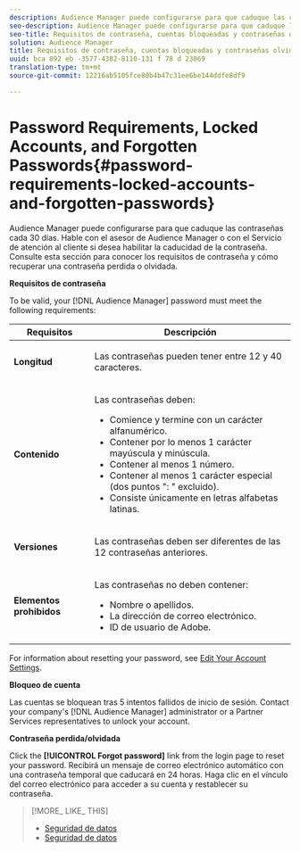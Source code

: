 ```yaml
---
description: Audience Manager puede configurarse para que caduque las contraseñas cada 30 días. Hable con el asesor de Audience Manager o con el Servicio de atención al cliente si desea habilitar la caducidad de la contraseña. Consulte esta sección para conocer los requisitos de contraseña y cómo recuperar una contraseña perdida o olvidada.
seo-description: Audience Manager puede configurarse para que caduque las contraseñas cada 30 días. Hable con el asesor de Audience Manager o con el Servicio de atención al cliente si desea habilitar la caducidad de la contraseña. Consulte esta sección para conocer los requisitos de contraseña y cómo recuperar una contraseña perdida o olvidada.
seo-title: Requisitos de contraseña, cuentas bloqueadas y contraseñas olvidadas
solution: Audience Manager
title: Requisitos de contraseña, cuentas bloqueadas y contraseñas olvidadas
uuid: bca 892 eb -3577-4382-8110-131 f 78 d 23069
translation-type: tm+mt
source-git-commit: 12216ab5105fce80b4b47c31ee6be144ddfe8df9

---
```



# Password Requirements, Locked Accounts, and Forgotten Passwords{#password-requirements-locked-accounts-and-forgotten-passwords}

Audience Manager puede configurarse para que caduque las contraseñas cada 30 días. Hable con el asesor de Audience Manager o con el Servicio de atención al cliente si desea habilitar la caducidad de la contraseña. Consulte esta sección para conocer los requisitos de contraseña y cómo recuperar una contraseña perdida o olvidada.

<!-- 

c_password_requirements.xml

 -->

**Requisitos de contraseña**

To be valid, your [!DNL Audience Manager] password must meet the following requirements:

<table id="table_9B79E9F634664F6B995649E3158CCF20"> 
 <thead> 
  <tr> 
   <th colname="col1" class="entry"> Requisitos </th> 
   <th colname="col2" class="entry"> Descripción </th> 
  </tr> 
 </thead>
 <tbody> 
  <tr> 
   <td colname="col1"> <p> <b>Longitud</b> </p> </td> 
   <td colname="col2"> <p>Las contraseñas pueden tener entre 12 y 40 caracteres. </p> </td> 
  </tr> 
  <tr> 
   <td colname="col1"> <p> <b>Contenido</b> </p> </td> 
   <td colname="col2"> <p>Las contraseñas deben: </p> <p> 
     <ul id="ul_70F64B9DE90E463098DFA8AB8349CF0B"> 
      <li id="li_2FBA66E47F4A4E1BB01DE3722821E100">Comience y termine con un carácter alfanumérico. </li> 
      <li id="li_1390D4C9A48944B68B891EE6CB734BBC">Contener por lo menos 1 carácter mayúscula y minúscula. </li> 
      <li id="li_B75B64A005804262BAAF0F1901D63358">Contener al menos 1 número. </li> 
      <li id="li_28452022AF4743B8B159187BBD10890A">Contener al menos 1 carácter especial (dos puntos ": " excluido). </li> 
      <li id="li_C02B931ABAB84FFE9B87AEBAEDF34EF3">Consiste únicamente en letras alfabetas latinas. </li> 
     </ul> </p> </td> 
  </tr> 
  <tr> 
   <td colname="col1"> <p> <b>Versiones</b> </p> </td> 
   <td colname="col2"> <p> Las contraseñas deben ser diferentes de las 12 contraseñas anteriores. </p> </td> 
  </tr> 
  <tr> 
   <td colname="col1"> <p> <b>Elementos prohibidos</b> </p> </td> 
   <td colname="col2"> <p> Las contraseñas no deben contener: </p> <p> 
     <ul id="ul_08DE186AF56E401B933256E69279847A"> 
      <li id="li_CC854F7F86484774A76CCF927E1400B4">Nombre o apellidos. </li> 
      <li id="li_74ACCF3DE717473B8AB9B1720DD891E7">La dirección de correo electrónico. </li> 
      <li id="li_09C1F699BF6843ACAB4E68D2F57461AB"><span class="keyword"> ID</span> de usuario de Adobe. </li> 
     </ul> </p> </td> 
  </tr> 
 </tbody> 
</table>

For information about resetting your password, see [Edit Your Account Settings](../features/administration/edit-account-settings.md).

**Bloqueo de cuenta**

Las cuentas se bloquean tras 5 intentos fallidos de inicio de sesión. Contact your company&#39;s [!DNL Audience Manager] administrator or a Partner Services representatives to unlock your account.

**Contraseña perdida/olvidada**

Click the **[!UICONTROL Forgot password]** link from the login page to reset your password. Recibirá un mensaje de correo electrónico automático con una contraseña temporal que caducará en 24 horas. Haga clic en el vínculo del correo electrónico para acceder a su cuenta y restablecer su contraseña.

>[!MORE_ LIKE_ THIS]
>
>* [Seguridad de datos](../overview/data-security-and-privacy/data-security.md)
>* [Seguridad de datos](../overview/data-security-and-privacy/data-privacy.md)

